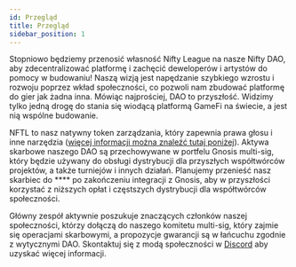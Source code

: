 ```yaml
---
id: Przegląd
title: Przegląd
sidebar_position: 1
---
```


Stopniowo będziemy przenosić własność Nifty League na nasze Nifty DAO, aby zdecentralizować platformę i zachęcić deweloperów i artystów do pomocy w budowaniu! Naszą wizją jest napędzanie szybkiego wzrostu i rozwoju poprzez wkład społeczności, co pozwoli nam zbudować platformę do gier jak żadna inna. Mówiąc najprościej, DAO to przyszłość. Widzimy tylko jedną drogę do stania się wiodącą platformą GameFi na świecie, a jest nią wspólne budowanie.

NFTL to nasz natywny token zarządzania, który zapewnia prawa głosu i inne narzędzia ([więcej informacji można znaleźć tutaj poniżej](https://nifty-league.com/about#nftl)). Aktywa skarbowe naszego DAO są przechowywane w portfelu Gnosis multi-sig, który będzie używany do obsługi dystrybucji dla przyszłych współtwórców projektów, a także turniejów i innych działań. Planujemy przenieść nasz skarbiec do **** po zakończeniu integracji z Gnosis, aby w przyszłości korzystać z niższych opłat i częstszych dystrybucji dla współtwórców społeczności.

Główny zespół aktywnie poszukuje znaczących członków naszej społeczności, którzy dołączą do naszego komitetu multi-sig, który zajmie się operacjami skarbowymi, a propozycje gwarancji są w łańcuchu zgodnie z wytycznymi DAO. Skontaktuj się z modą społeczności w [Discord](https://discord.gg/niftyleague) aby uzyskać więcej informacji.
